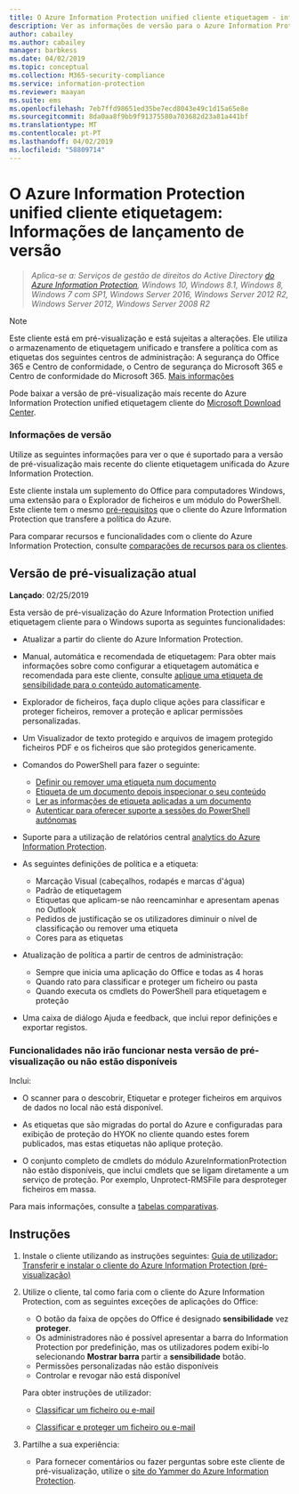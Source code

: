 ```yaml
---
title: O Azure Information Protection unified cliente etiquetagem - informações de lançamento de versão
description: Ver as informações de versão para o Azure Information Protection unified etiquetagem cliente para Windows.
author: cabailey
ms.author: cabailey
manager: barbkess
ms.date: 04/02/2019
ms.topic: conceptual
ms.collection: M365-security-compliance
ms.service: information-protection
ms.reviewer: maayan
ms.suite: ems
ms.openlocfilehash: 7eb7ffd98651ed35be7ecd8043e49c1d15a65e8e
ms.sourcegitcommit: 8da0aa8f9bb9f91375580a703682d23a81a441bf
ms.translationtype: MT
ms.contentlocale: pt-PT
ms.lasthandoff: 04/02/2019
ms.locfileid: "58809714"
---
```

# <a name="azure-information-protection-unified-labeling-client-version-release-information"></a>O Azure Information Protection unified cliente etiquetagem: Informações de lançamento de versão

>*Aplica-se a: Serviços de gestão de direitos do Active Directory [do Azure Information Protection](https://azure.microsoft.com/pricing/details/information-protection), Windows 10, Windows 8.1, Windows 8, Windows 7 com SP1, Windows Server 2016, Windows Server 2012 R2, Windows Server 2012, Windows Server 2008 R2*

> [!NOTE]
> Este cliente está em pré-visualização e está sujeitas a alterações. Ele utiliza o armazenamento de etiquetagem unificado e transfere a política com as etiquetas dos seguintes centros de administração: A segurança do Office 365 e Centro de conformidade, o Centro de segurança do Microsoft 365 e Centro de conformidade do Microsoft 365. [Mais informações](/Office365/SecurityCompliance/sensitivity-labels)

Pode baixar a versão de pré-visualização mais recente do Azure Information Protection unified etiquetagem cliente do [Microsoft Download Center](https://www.microsoft.com/en-us/download/details.aspx?id=57440).

### <a name="release-information"></a>Informações de versão

Utilize as seguintes informações para ver o que é suportado para a versão de pré-visualização mais recente do cliente etiquetagem unificada do Azure Information Protection.

Este cliente instala um suplemento do Office para computadores Windows, uma extensão para o Explorador de ficheiros e um módulo do PowerShell. Este cliente tem o mesmo [pré-requisitos](../requirements.md) que o cliente do Azure Information Protection que transfere a política do Azure.

Para comparar recursos e funcionalidades com o cliente do Azure Information Protection, consulte [comparações de recursos para os clientes](use-client.md#feature-comparisons-for-the-clients).

## <a name="current-preview-version"></a>Versão de pré-visualização atual

**Lançado**: 02/25/2019

Esta versão de pré-visualização do Azure Information Protection unified etiquetagem cliente para o Windows suporta as seguintes funcionalidades: 

- Atualizar a partir do cliente do Azure Information Protection.

- Manual, automática e recomendada de etiquetagem: Para obter mais informações sobre como configurar a etiquetagem automática e recomendada para este cliente, consulte [aplique uma etiqueta de sensibilidade para o conteúdo automaticamente](/Office365/SecurityCompliance/apply_sensitivity_label_automatically).

- Explorador de ficheiros, faça duplo clique ações para classificar e proteger ficheiros, remover a proteção e aplicar permissões personalizadas.

- Um Visualizador de texto protegido e arquivos de imagem protegido ficheiros PDF e os ficheiros que são protegidos genericamente.

- Comandos do PowerShell para fazer o seguinte:
    - [Definir ou remover uma etiqueta num documento](/powershell/module/azureinformationprotection/set-aipfilelabel)
    - [Etiqueta de um documento depois inspecionar o seu conteúdo](/powershell/module/azureinformationprotection/set-aipfileclassification)
    - [Ler as informações de etiqueta aplicadas a um documento](/powershell/module/azureinformationprotection/get-aipfilestatus)
    - [Autenticar para oferecer suporte a sessões do PowerShell autónomas](/powershell/module/azureinformationprotection/set-aipauthentication)

- Suporte para a utilização de relatórios central [analytics do Azure Information Protection](../reports-aip.md).

- As seguintes definições de política e a etiqueta:
    - Marcação Visual (cabeçalhos, rodapés e marcas d'água)
    - Padrão de etiquetagem
    - Etiquetas que aplicam-se não reencaminhar e apresentam apenas no Outlook
    - Pedidos de justificação se os utilizadores diminuir o nível de classificação ou remover uma etiqueta
    - Cores para as etiquetas

- Atualização de política a partir de centros de administração:
    - Sempre que inicia uma aplicação do Office e todas as 4 horas
    - Quando rato para classificar e proteger um ficheiro ou pasta
    - Quando executa os cmdlets do PowerShell para etiquetagem e proteção

- Uma caixa de diálogo Ajuda e feedback, que inclui repor definições e exportar registos.

### <a name="features-that-do-not-work-in-this-preview-version-or-are-not-available"></a>Funcionalidades não irão funcionar nesta versão de pré-visualização ou não estão disponíveis

Inclui:

- O scanner para o descobrir, Etiquetar e proteger ficheiros em arquivos de dados no local não está disponível.

- As etiquetas que são migradas do portal do Azure e configuradas para exibição de proteção do HYOK no cliente quando estes forem publicados, mas estas etiquetas não aplique proteção.

- O conjunto completo de cmdlets do módulo AzureInformationProtection não estão disponíveis, que inclui cmdlets que se ligam diretamente a um serviço de proteção. Por exemplo, Unprotect-RMSFile para desproteger ficheiros em massa.

Para mais informações, consulte a [tabelas comparativas](use-client.md#feature-comparisons-for-the-clients).

## <a name="instructions"></a>Instruções

1. Instale o cliente utilizando as instruções seguintes: [Guia de utilizador: Transferir e instalar o cliente do Azure Information Protection (pré-visualização)](install-unifiedlabelingclient-app.md) 

2. Utilize o cliente, tal como faria com o cliente do Azure Information Protection, com as seguintes exceções de aplicações do Office:
    - O botão da faixa de opções do Office é designado **sensibilidade** vez **proteger**.
    - Os administradores não é possível apresentar a barra do Information Protection por predefinição, mas os utilizadores podem exibi-lo selecionando **Mostrar barra** partir a **sensibilidade** botão. 
    - Permissões personalizadas não estão disponíveis
    - Controlar e revogar não está disponível
    
    Para obter instruções de utilizador:
    
    - [Classificar um ficheiro ou e-mail](client-classify.md) 
    
    - [Classificar e proteger um ficheiro ou e-mail](client-classify-protect.md)

3. Partilhe a sua experiência: 
    
    - Para fornecer comentários ou fazer perguntas sobre este cliente de pré-visualização, utilize o [site do Yammer do Azure Information Protection](https://www.yammer.com/AskIPTeam).
